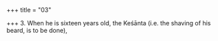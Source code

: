 +++
title = "03"

+++
3. When he is sixteen years old, the Keśānta (i.e. the shaving of his beard, is to be done),
